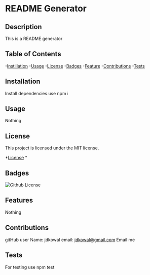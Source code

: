 # README Generator
  
  ## Description
  This is a README generator
  
  ## Table of Contents
  -[Instillation](#Installation)
  -[Usage](#Usage)
  -[License](#License)
  -[Badges](#badges)
  -[Feature](#Features)
  -[Contributions](#Contributions)
  -[Tests](#Tests)


  ## Installation
  Install dependencies use npm i
  
  ## Usage
  Nothing

  ## License
  This project is licensed under the MIT license.
  
*[License](#MIT)
*
  
  ## Badges
  ![Github License](https://img.shields.io/badge/license-MIT-blue.svg)

  ## Features
  Nothing
  
  ## Contributions
  gitHub user Name: jdkowal
  email: jdkowal@gmail.com
  Email me

  ## Tests
  For testing use npm test
